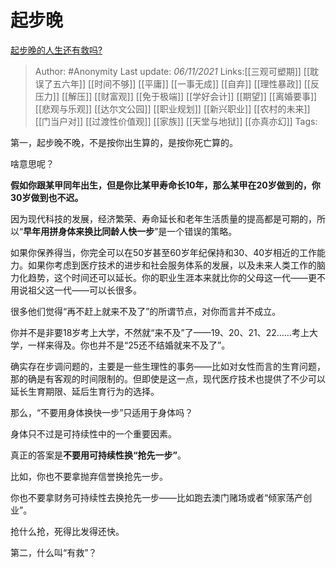 # 起步晚
[起步晚的人生还有救吗?](https://www.zhihu.com/question/494488406/answer/2209243485)

> Author: #Anonymity
> Last update: *06/11/2021*
> Links:[[三观可塑期]] [[耽误了五六年]] [[时间不够]] [[平庸]] [[一事无成]] [[自弃]] [[理性暴政]] [[反压力]] [[解压]] [[财富观]] [[免于极端]] [[学好会计]] [[期望]] [[离婚要事]] [[悲观与乐观]] [[达尔文公园]] [[职业规划]] [[新兴职业]] [[农村的未来]] [[门当户对]] [[过渡性价值观]] [[家族]] [[天堂与地狱]] [[亦真亦幻]]
> Tags:

第一，起步晚不晚，不是按你出生算的，是按你死亡算的。

啥意思呢？

**假如你跟某甲同年出生，但是你比某甲寿命长10年，那么某甲在20岁做到的，你30岁做到也不迟。**

因为现代科技的发展，经济繁荣、寿命延长和老年生活质量的提高都是可期的，所以“**早年用拼身体来换比同龄人快一步**”是一个错误的策略。

如果你保养得当，你完全可以在50岁甚至60岁年纪保持和30、40岁相近的工作能力。如果你考虑到医疗技术的进步和社会服务体系的发展，以及未来人类工作的脑力化趋势，这个时间还可以延长。你的职业生涯本来就比你的父母这一代——更不用说祖父这一代——可以长很多。

很多他们觉得“再不赶上就来不及了”的所谓节点，对你而言并不成立。

你并不是非要18岁考上大学，不然就“来不及”了——19、20、21、22……考上大学，一样来得及。你也并不是“25还不结婚就来不及了”。

确实存在步调问题的，主要是一些生理性的事务——比如对女性而言的生育问题，那的确是有客观的时间限制的。但即使是这一点，现代医疗技术也提供了不少可以延长生育期限、延后生育行为的选择。

那么，“不要用身体换快一步”只适用于身体吗？

身体只不过是可持续性中的一个重要因素。

真正的答案是**不要用可持续性换“抢先一步”**。

比如，你也不要拿抛弃信誉换抢先一步。

你也不要拿财务可持续性去换抢先一步——比如跑去澳门赌场或者“倾家荡产创业”。

抢什么抢，死得比发得还快。

第二，什么叫“有救”？

